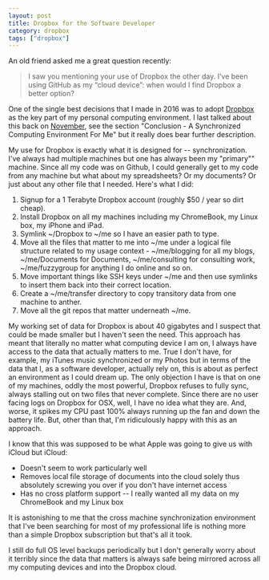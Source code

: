 ```yaml
---
layout: post
title: Dropbox for the Software Developer
category: dropbox
tags: ["dropbox"]
---
```

An old friend asked me a great question recently:

> I saw you mentioning your use of Dropbox the other day. I’ve been using GitHub as my “cloud device”: when would I find Dropbox a better option?

One of the single best decisions that I made in 2016 was to adopt [Dropbox](http://www.dropbox.com/) as the key part of my personal computing environment.  I last talked about this back on [November](http://fuzzyblog.io/blog/postmac/2016/11/05/life-in-a-postmac-world.html), see the section "Conclusion - A Synchronized Computing Environment For Me" but it really does bear further description.

My use for Dropbox is exactly what it is designed for -- synchronization.  I've always had multiple machines but one has always been my "primary"" machine.  Since all my code was on Github, I could generally get to my code from any machine but what about my spreadsheets?  Or my documents?  Or just about any other file that I needed.  Here's what I did:

1.  Signup for a 1 Terabyte Dropbox account (roughly $50 / year so dirt cheap).
2.  Install Dropbox on all my machines including my ChromeBook, my Linux box, my iPhone and iPad.
3.  Symlink ~/Dropbox to ~/me so I have an easier path to type.
4.  Move all the files that matter to me into ~/me under a logical file structure related to my usage context - ~/me/blogging for all my blogs, ~/me/Documents for Documents, ~/me/consulting for consulting work, ~/me/fuzzygroup for anything I do online and so on.
5.  Move important things like SSH keys under ~/me and then use symlinks to insert them back into their correct location.
6.  Create a ~/me/transfer directory to copy transitory data from one machine to anther.  
7.  Move all the git repos that matter underneath ~/me.

My working set of data for Dropbox is about 40 gigabytes and I suspect that could be made smaller but I haven't seen the need.  This approach has meant that literally no matter what computing device I am on, I always have access to the data that actually matters to me.  True I don't have, for example, my iTunes music synchronized or my Photos but in terms of the data that I, as a software developer, actually rely on, this is about as perfect an environment as I could dream up.  The only objection I have is that on one of my machines, oddly the most powerful, Dropbox refuses to fully sync, always stalling out on two files that never complete.  Since there are no user facing logs on Dropbox for OSX, well, I have no idea what they are.  And, worse, it spikes my CPU past 100% always running up the fan and down the battery life.  But, other than that, I'm ridiculously happy with this as an approach.

I know that this was supposed to be what Apple was going to give us with iCloud but iCloud:

* Doesn't seem to work particularly well
* Removes local file storage of documents into the cloud solely thus absolutely screwing you over if you don't have internet access
* Has no cross platform support -- I really wanted all my data on my ChromeBook and my Linux box 

It is astonishing to me that the cross machine synchronization environment that I've been searching for most of my professional life is nothing more than a simple Dropbox subscription but that's all it took.

I still do full OS level backups periodically but I don't generally worry about it terribly since the data that matters is always safe being mirrored across all my computing devices and into the Dropbox cloud.
